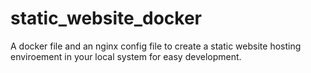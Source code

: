 # static_website_docker
A docker file and an nginx config file to create a static website hosting enviroement in your local system for easy development.
